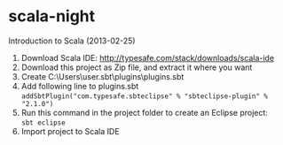 scala-night
===========
Introduction to Scala (2013-02-25)

1. Download Scala IDE: http://typesafe.com/stack/downloads/scala-ide
2. Download this project as Zip file, and extract it where you want
3. Create C:\Users\user\.sbt\plugins\plugins.sbt
4. Add following line to plugins.sbt<br>
   <code>addSbtPlugin("com.typesafe.sbteclipse" % "sbteclipse-plugin" % "2.1.0")</code>
5. Run this command in the project folder to create an Eclipse project:<br>
   <code>sbt eclipse</code>
6. Import project to Scala IDE
